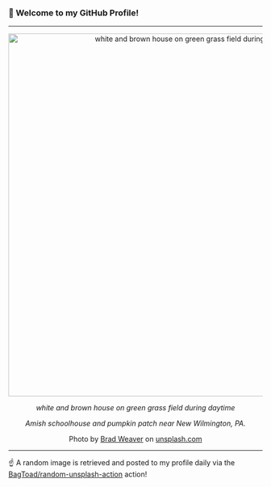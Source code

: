 ### 👋 Welcome to my GitHub Profile!

----

<div align="center">
  <img width="720" src="https://images.unsplash.com/photo-1615855327579-a2b9d654f682?crop=entropy&cs=tinysrgb&fit=max&fm=jpg&ixid=M3w1NTI0OTR8MHwxfHJhbmRvbXx8fHx8fHx8fDE3NTg5NTM1Mzl8&ixlib=rb-4.1.0&q=80&w=1080" alt="white and brown house on green grass field during daytime">
  
  <em>white and brown house on green grass field during daytime</em>
  
  <em>Amish schoolhouse and pumpkin patch near New Wilmington, PA.</em>
  
  Photo by [Brad Weaver](null) on [unsplash.com](https://unsplash.com/)
</div>

----

☝️ A random image is retrieved and posted to my profile daily via the [BagToad/random-unsplash-action](https://github.com/BagToad/random-unsplash-action) action!
